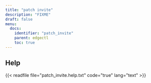 ```yaml
---
title: "patch invite"
description: "FIXME"
draft: false
menu:
  docs:
    identifier: "patch_invite"
    parent: edgectl
    toc: true
---
```


## Help

{{< readfile file="patch_invite.help.txt" code="true" lang="text" >}}
